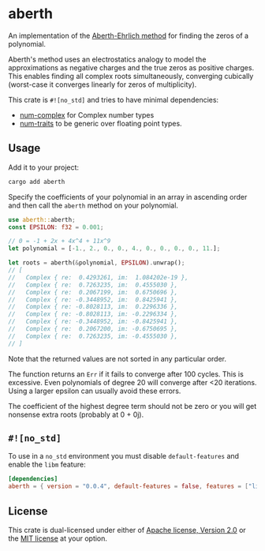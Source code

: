 aberth
======

An implementation of the
[Aberth-Ehrlich method](https://en.wikipedia.org/wiki/Aberth_method)
for finding the zeros of a polynomial.

Aberth's method uses an electrostatics analogy to model the approximations as
negative charges and the true zeros as positive charges. This enables
finding all complex roots simultaneously, converging cubically (worst-case it
converges linearly for zeros of multiplicity).

This crate is `#![no_std]` and tries to have minimal dependencies:
- [num-complex](https://crates.io/crates/num-complex) for Complex number types
- [num-traits](https://crates.io/crates/num-traits) to be generic over floating
point types.


Usage
-----

Add it to your project:
```sh
cargo add aberth
```

Specify the coefficients of your polynomial in an array in ascending order
and then call the `aberth` method on your polynomial.
```rust
use aberth::aberth;
const EPSILON: f32 = 0.001;

// 0 = -1 + 2x + 4x^4 + 11x^9
let polynomial = [-1., 2., 0., 0., 4., 0., 0., 0., 0., 11.];

let roots = aberth(&polynomial, EPSILON).unwrap();
// [
//   Complex { re:  0.4293261, im:  1.084202e-19 },
//   Complex { re:  0.7263235, im:  0.4555030 },
//   Complex { re:  0.2067199, im:  0.6750696 },
//   Complex { re: -0.3448952, im:  0.8425941 },
//   Complex { re: -0.8028113, im:  0.2296336 },
//   Complex { re: -0.8028113, im: -0.2296334 },
//   Complex { re: -0.3448952, im: -0.8425941 },
//   Complex { re:  0.2067200, im: -0.6750695 },
//   Complex { re:  0.7263235, im: -0.4555030 },
// ]
```

Note that the returned values are not sorted in any particular order.

The function returns an `Err` if it fails to converge after 100 cycles. This
is excessive. Even polynomials of degree 20 will converge after <20 iterations.
Using a larger epsilon can usually avoid these errors.

The coefficient of the highest degree term should not be zero or you will get
nonsense extra roots (probably at 0 + 0j).


`#![no_std]`
--------

To use in a `no_std` environment you must disable `default-features` and enable
the `libm` feature:
```toml
[dependencies]
aberth = { version = "0.0.4", default-features = false, features = ["libm"] }
```


License
-------

This crate is dual-licensed under either of
[Apache license, Version 2.0](http://www.apache.org/licenses/LICENSE-2.0)
or the
[MIT license](http://opensource.org/licenses/MIT)
at your option.
